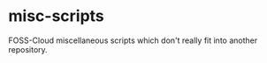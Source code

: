misc-scripts
============

FOSS-Cloud miscellaneous scripts which don't really fit into another repository.
